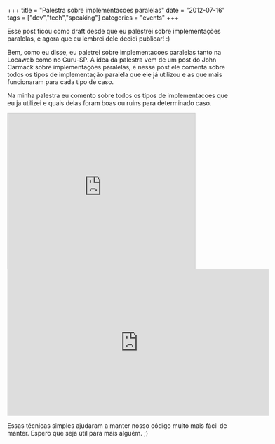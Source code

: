 +++
title = "Palestra sobre implementacoes paralelas"
date = "2012-07-16"
tags = ["dev","tech","speaking"]
categories = "events"
+++

Esse post ficou como draft desde que eu palestrei sobre implementações
paralelas, e agora que eu lembrei dele decidi publicar! :)

Bem, como eu disse, eu paletrei sobre implementacoes paralelas tanto
na Locaweb como no Guru-SP. A idea da palestra vem de um post do John
Carmack sobre implementações paralelas, e nesse post ele comenta sobre
todos os tipos de implementação paralela que ele já utilizou e as que
mais funcionaram para cada tipo de caso.

Na minha palestra eu comento sobre todos os tipos de implementacoes
que eu ja utilizei e quais delas foram boas ou ruins para determinado
caso.

<iframe src="http://www.slideshare.net/slideshow/embed_code/11724894" width="427" height="356" frameborder="0" marginwidth="0" marginheight="0" scrolling="no" style="border:1px solid #CCC;border-width:1px 1px 0" allowfullscreen></iframe>

<iframe src="http://blip.tv/play/hOdBgu3uVQI.html?p=1" width="596" height="334" frameborder="0" allowfullscreen></iframe>

Essas técnicas simples ajudaram a manter nosso código muito mais fácil
de manter. Espero que seja útil para mais alguém. ;)

